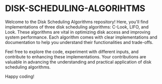 # DISK-SCHEDULING-ALGORIHTMS
Welcome to the Disk Scheduling Algorithms repository! Here, you'll find implementations of three disk scheduling algorithms: C-Look, LIFO, and Look. These algorithms are vital in optimizing disk access and improving system performance. Each algorithm comes with clear implementations and documentation to help you understand their functionalities and trade-offs.

Feel free to explore the code, experiment with different inputs, and contribute to enhancing these implementations. Your contributions are valuable in advancing the understanding and practical application of disk scheduling algorithms.

Happy coding!
